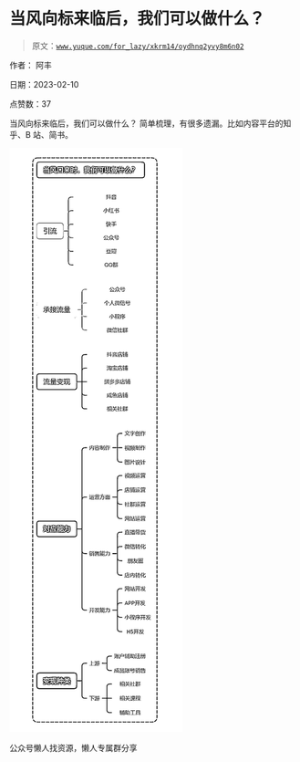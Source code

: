 # 当风向标来临后，我们可以做什么？

> 原文：[`www.yuque.com/for_lazy/xkrm14/oydhnq2yvy8m6n02`](https://www.yuque.com/for_lazy/xkrm14/oydhnq2yvy8m6n02)



作者： 阿丰



日期：2023-02-10



点赞数：37

<ne-hole id="uf4242081" data-lake-id="uf4242081">

当风向标来临后，我们可以做什么？ 简单梳理，有很多遗漏。比如内容平台的知乎、B 站、简书。



![](img/f899fe6ba30b552cde66183106cebef6.png)

<ne-hole id="u93249a39" data-lake-id="u93249a39">

公众号懒人找资源，懒人专属群分享

</ne-hole></ne-hole>